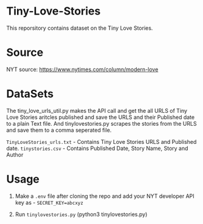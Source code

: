 # Tiny-Love-Stories

This reporsitory contains dataset on the Tiny Love Stories.

# Source
NYT source: https://www.nytimes.com/column/modern-love

# DataSets
The tiny_love_urls_util.py makes the API call and get the all URLS of Tiny Love Stories aritcles published
and save the URLS and their Published date to a plain Text file.
And tinylovestories.py scrapes the stories from the URLS and save them to a comma seperated file.

`TinyLoveStories_urls.txt` - Contains Tiny Love Stories URLS and Published date.
`tinystories.csv`          - Contains Published Date, Story Name, Story and Author

# Usage
1. Make a `.env` file after cloning the repo and add your NYT developer API key as -
```SECRET_KEY=abcxyz```

2. Run `tinylovestories.py` (python3 tinylovestories.py)